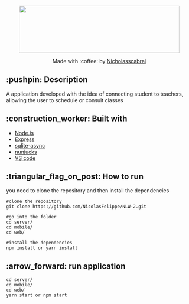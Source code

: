 <p align="center">
  <img width="434" height="127" src="https://user-images.githubusercontent.com/63978033/89732696-e8f1e200-da26-11ea-87fd-a2c29b775106.png">
</p>
<p align="center">
  Made with :coffee: by <a href="https://www.linkedin.com/in/nicholas-cabral-dos-anjos-13b3981a7/" target="_blank"> Nicholasscabral </a> 
</p>

<h2>:pushpin: Description </h2>
<p>
  A application developed with the idea of connecting student to teachers, allowing the user to
  schedule or consult classes
</p>
<h2>:construction_worker: Built with</h2>
<ul>
    <li><a href="https://nodejs.org/en/">Node.js</a></li>
    <li><a href="https://expressjs.com/pt-br/">Express</a></li>
    <li><a href="https://www.npmjs.com/package/sqlite-async">sqlite-async</a></li>
    <li><a href="https://mozilla.github.io/nunjucks/">nunjucks</a></li>
    <li><a href="https://code.visualstudio.com/">VS code</a></li>
</ul>

<h2> :triangular_flag_on_post: How to run</h2>

<p>you need to clone the repository and then install the dependencies</p>

```
#clone the repository
git clone https://github.com/NicolasFelippe/NLW-2.git

#go into the folder
cd server/ 
cd mobile/ 
cd web/

#install the dependencies
npm install or yarn install

```
<h2> :arrow_forward: run application </h2>

```
cd server/ 
cd mobile/ 
cd web/
yarn start or npm start
```

